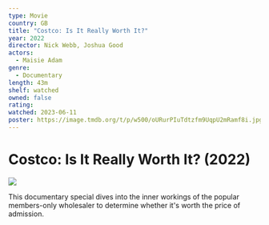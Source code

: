 ```yaml
---
type: Movie
country: GB
title: "Costco: Is It Really Worth It?"
year: 2022
director: Nick Webb, Joshua Good
actors:
  - Maisie Adam
genre:
  - Documentary
length: 43m
shelf: watched
owned: false
rating:
watched: 2023-06-11
poster: https://image.tmdb.org/t/p/w500/oURurPIuTdtzfm9UqpU2mRamf8i.jpg
---
```


# Costco: Is It Really Worth It? (2022)

![](https://image.tmdb.org/t/p/w500/oURurPIuTdtzfm9UqpU2mRamf8i.jpg)

This documentary special dives into the inner workings of the popular members-only wholesaler to determine whether it's worth the price of admission.